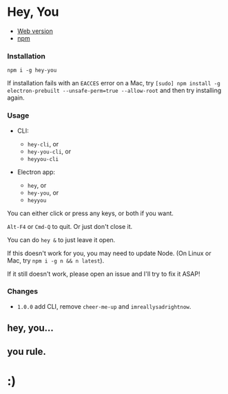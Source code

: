 # Hey, You

* [Web version](https://zacanger.github.io/hey-you/)
* [npm](http://npm.im/hey-you)

### Installation

`npm i -g hey-you`

If installation fails with an `EACCES` error on a Mac, try
`[sudo] npm install -g electron-prebuilt --unsafe-perm=true --allow-root` and
then try installing again.

### Usage

* CLI:
  * `hey-cli`, or
  * `hey-you-cli`, or
  * `heyyou-cli`

* Electron app:
  * `hey`, or
  * `hey-you`, or
  * `heyyou`

You can either click or press any keys, or both if you want.

`Alt-F4` or `Cmd-Q` to quit. Or just don't close it.

You can do `hey &` to just leave it open.

If this doesn't work for you, you may need to update Node.
(On Linux or Mac, try `npm i -g n && n latest`).

If it still doesn't work, please open an issue and I'll try to fix it ASAP!

### Changes

- `1.0.0` add CLI, remove `cheer-me-up` and `imreallysadrightnow`.

## hey, you...
## you rule.

# :)
